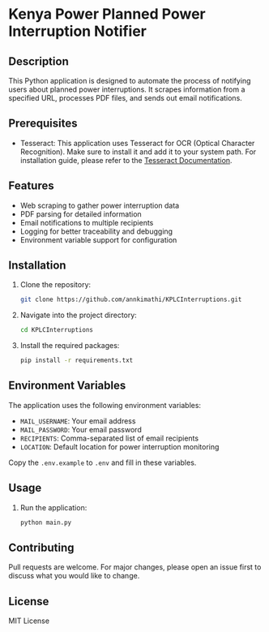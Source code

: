 # Kenya Power Planned Power Interruption Notifier

## Description

This Python application is designed to automate the process of notifying users about planned power interruptions. It scrapes information from a specified URL, processes PDF files, and sends out email notifications.

## Prerequisites

- Tesseract: This application uses Tesseract for OCR (Optical Character Recognition). Make sure to install it and add it to your system path. For installation guide, please refer to the [Tesseract Documentation](https://tesseract-ocr.github.io/tessdoc/).

## Features

- Web scraping to gather power interruption data
- PDF parsing for detailed information
- Email notifications to multiple recipients
- Logging for better traceability and debugging
- Environment variable support for configuration

## Installation

1. Clone the repository:

    ```bash
    git clone https://github.com/annkimathi/KPLCInterruptions.git
    ```

2. Navigate into the project directory:

    ```bash
    cd KPLCInterruptions
    ```

3. Install the required packages:

    ```bash
    pip install -r requirements.txt
    ```

## Environment Variables

The application uses the following environment variables:

- `MAIL_USERNAME`: Your email address
- `MAIL_PASSWORD`: Your email password
- `RECIPIENTS`: Comma-separated list of email recipients
- `LOCATION`: Default location for power interruption monitoring

Copy the `.env.example` to `.env` and fill in these variables.

## Usage

1. Run the application:

    ```bash
    python main.py
    ```

## Contributing

Pull requests are welcome. For major changes, please open an issue first to discuss what you would like to change.

## License

MIT License
